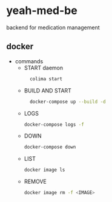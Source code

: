 # yeah-med-be

backend for medication management

## docker

- commands
  - START daemon
    ```bash
      colima start
    ```
  - BUILD AND START
    ```bash
      docker-compose up --build -d
    ```
  - LOGS
    ```bash
    docker-compose logs -f
    ```
  - DOWN
    ```bash
    docker-compose down
    ```
  - LIST
    ```bash
    docker image ls
    ```
  - REMOVE
    ```bash
    docker image rm -f <IMAGE>
    ```